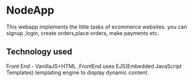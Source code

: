 # NodeApp
This webapp implements the little tasks of ecommerce websites.
you can signup ,login, create orders,place orders, make payments etc.

## Technology used
Front End - VanillaJS+HTML ,FrontEnd uses EJS(Embedded JavaScript Templates) templating engine to display dynamic content.
